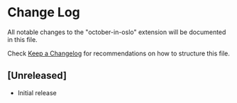 # Change Log

All notable changes to the "october-in-oslo" extension will be documented in this file.

Check [Keep a Changelog](http://keepachangelog.com/) for recommendations on how to structure this file.

## [Unreleased]

- Initial release

